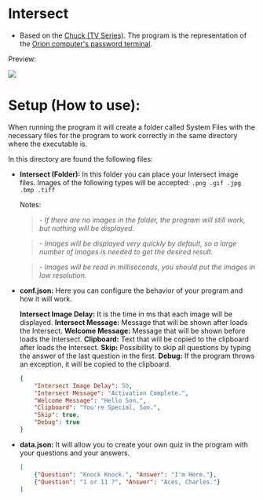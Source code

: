 # Intersect

- Based on the [Chuck (TV Series)](https://en.wikipedia.org/wiki/Chuck_(TV_series)).
The program is the representation of the [Orion computer's password terminal]().


Preview:

![](https://i.imgur.com/WL8IOA3.png)

# Setup (How to use):

When running the program it will create a folder called System Files with the necessary files for the program to work correctly in the same directory where the executable is.

In this directory are found the following files:
- **Intersect (Folder):**
In this folder you can place your Intersect image files.
Images of the following types will be accepted: `.png .gif .jpg .bmp .tiff`

	Notes:
  > *- If there are no images in the folder, the program will still work, but nothing will be displayed.*

  > *- Images will be displayed very quickly by default, so a large number of images is needed to get the desired result.*

  > *- Images will be read in milliseconds, you should put the images in low resolution.*

- **conf.json:**
Here you can configure the behavior of your program and how it will work.

	**Intersect Image Delay:** It is the time in ms that each image will be displayed.
	**Intersect Message:** Message that will be shown after loads the Intersect.
	**Welcome Message:** Message that will be shown before loads the Intersect.
	**Clipboard:** Text that will be copied to the clipboard after loads the Intersect.
	**Skip:** Possibility to skip all questions by typing the answer of the last question in the first.
	**Debug:** If the program throws an exception, it will be copied to the clipboard.

  ```json
  {
      "Intersect Image Delay": 50, 
      "Intersect Message": "Activation Complete.", 
      "Welcome Message": "Hello Son.", 
      "Clipboard": "You're Special, Son.", 
      "Skip": true, 
      "Debug": true
  }
  ```

- **data.json:** 
	It will allow you to create your own quiz in the program with your questions and your answers.

  ```json
  [
      {"Question": "Knock Knock.", "Answer": "I'm Here."}, 
      {"Question": "1 or 11 ?", "Answer": "Aces, Charles."}
  ]
  ```
